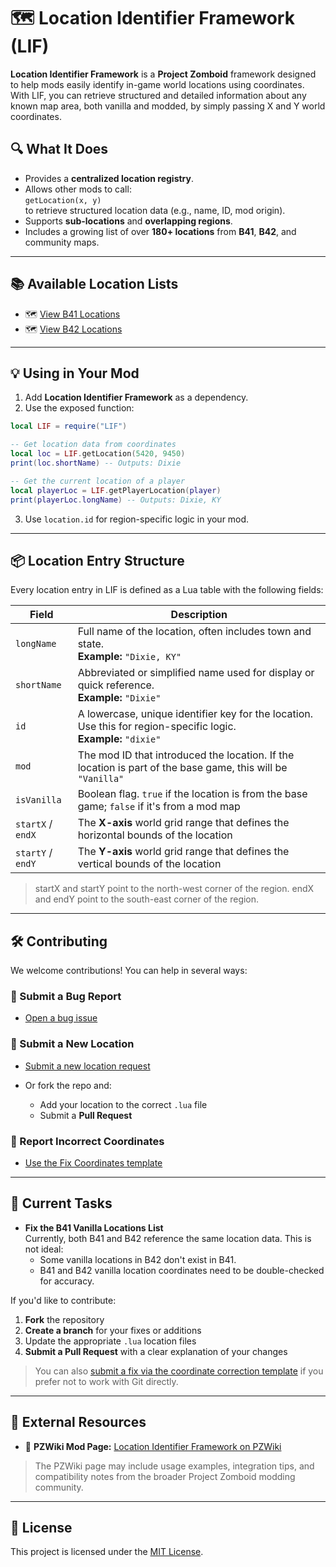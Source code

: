 # 🗺️ Location Identifier Framework (LIF)

**Location Identifier Framework** is a **Project Zomboid** framework designed to help mods easily identify in-game world locations using coordinates. With LIF, you can retrieve structured and detailed information about any known map area, both vanilla and modded, by simply passing X and Y world coordinates.

## 🔍 What It Does

- Provides a **centralized location registry**.
- Allows other mods to call:  
  `getLocation(x, y)`  
   to retrieve structured location data (e.g., name, ID, mod origin).
- Supports **sub-locations** and **overlapping regions**.
- Includes a growing list of over **180+ locations** from **B41**, **B42**, and community maps.

---

## 📚 Available Location Lists

- 🗺️ [View B41 Locations](docs/B41_LOCATIONS.md)
- 🗺️ [View B42 Locations](docs/B42_LOCATIONS.md)

---

## 💡 Using in Your Mod

1. Add **Location Identifier Framework** as a dependency.
2. Use the exposed function:

```lua
local LIF = require("LIF")

-- Get location data from coordinates
local loc = LIF.getLocation(5420, 9450)
print(loc.shortName) -- Outputs: Dixie

-- Get the current location of a player
local playerLoc = LIF.getPlayerLocation(player)
print(playerLoc.longName) -- Outputs: Dixie, KY
```

3. Use `location.id` for region-specific logic in your mod.

---

## 📦 Location Entry Structure

Every location entry in LIF is defined as a Lua table with the following fields:

| Field             | Description                                                                                                         |
| ----------------- | ------------------------------------------------------------------------------------------------------------------- |
| `longName`        | Full name of the location, often includes town and state. <br>**Example:** `"Dixie, KY"`                            |
| `shortName`       | Abbreviated or simplified name used for display or quick reference. <br>**Example:** `"Dixie"`                      |
| `id`              | A lowercase, unique identifier key for the location. Use this for region-specific logic. <br>**Example:** `"dixie"` |
| `mod`             | The mod ID that introduced the location. If the location is part of the base game, this will be `"Vanilla"`         |
| `isVanilla`       | Boolean flag. `true` if the location is from the base game; `false` if it's from a mod map                          |
| `startX` / `endX` | The **X-axis** world grid range that defines the horizontal bounds of the location                                  |
| `startY` / `endY` | The **Y-axis** world grid range that defines the vertical bounds of the location                                    |

> startX and startY point to the north-west corner of the region. endX and endY point to the south-east corner of the region.

---

## 🛠️ Contributing

We welcome contributions! You can help in several ways:

### 🐞 Submit a Bug Report

- [Open a bug issue](https://github.com/Arendameth/Location-Identifier-Framework/issues/new?template=bug_report.yml)

### 📌 Submit a New Location

- [Submit a new location request](https://github.com/Arendameth/Location-Identifier-Framework/issues/new?template=submit_location.yml)
- Or fork the repo and:

  - Add your location to the correct `.lua` file
  - Submit a **Pull Request**

### 🧭 Report Incorrect Coordinates

- [Use the Fix Coordinates template](https://github.com/Arendameth/Location-Identifier-Framework/issues/new?template=fix_location.yml)

---
## 🔧 Current Tasks

- **Fix the B41 Vanilla Locations List**  
  Currently, both B41 and B42 reference the same location data. This is not ideal:
  - Some vanilla locations in B42 don't exist in B41.
  - B41 and B42 vanilla location coordinates need to be double-checked for accuracy.

If you'd like to contribute:
1. **Fork** the repository
2. **Create a branch** for your fixes or additions
3. Update the appropriate `.lua` location files
4. **Submit a Pull Request** with a clear explanation of your changes

> You can also [submit a fix via the coordinate correction template](https://github.com/Arendameth/Location-Identifier-Framework/issues/new?template=fix_location.yml) if you prefer not to work with Git directly.

---

## 🔗 External Resources

- 📄 **PZWiki Mod Page:** [Location Identifier Framework on PZWiki](https://pzwiki.net/wiki/Location_Identifier_Framework)

> The PZWiki page may include usage examples, integration tips, and compatibility notes from the broader Project Zomboid modding community.

---

## 📜 License

This project is licensed under the [MIT License](LICENSE).
